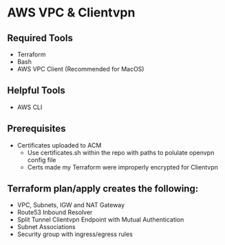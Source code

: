 # AWS VPC & Clientvpn

## Required Tools
 - Terraform
 - Bash
 - AWS VPC Client (Recommended for MacOS)

## Helpful Tools
 - AWS CLI

## Prerequisites
 - Certificates uploaded to ACM
   - Use certificates.sh within the repo with paths to polulate openvpn config file
   - Certs made my Terraform were improperly encrypted for Clientvpn

## Terraform plan/apply creates the following:
 - VPC, Subnets, IGW and NAT Gateway
 - Route53 Inbound Resolver
 - Split Tunnel Clientvpn Endpoint with Mutual Authentication
 - Subnet Associations
 - Security group with ingress/egress rules
